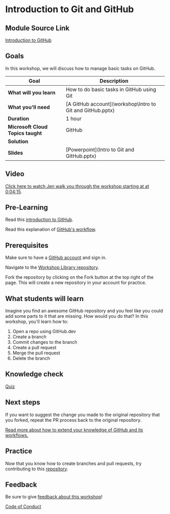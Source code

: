 # Introduction to Git and GitHub

## Module Source Link

[Introduction to GitHub](https://docs.microsoft.com/learn/modules/introduction-to-github/?WT.mc_id=academic-55780-jelooper)

## Goals

In this workshop, we will discuss how to manage basic tasks on GitHub.

| **Goal**                          | **Description**                                   |
| -----------------------------     | --------------------------------------------------|
| **What will you learn**           | How to do basic tasks in GitHub using Git         |
| **What you'll need**              | [A GitHub account](workshop\Intro to Git and GitHub.pptx)           |
| **Duration**                      | 1 hour                                            |
| **Microsoft Cloud Topics taught** | GitHub                                            |
| **Solution**                      |                                                   |
| **Slides**                        | [Powerpoint](Intro to Git and GitHub.pptx)        |
                         
## Video

 [Click here to watch Jen walk you through the workshop starting at at 0:04:15](https://www.youtube.com/watch?v=QJHd4jf4ekI&feature=youtu.be).

## Pre-Learning

Read this [introduction to GitHub](https://docs.microsoft.com/en-us/learn/modules/introduction-to-github/1-introduction?WT.mc_id=academic-55780-jelooper).

Read this explanation of [GitHub's workflow](https://docs.microsoft.com/en-us/learn/modules/introduction-to-github/2-what-is-github?WT.mc_id=academic-55780-jelooper).
## Prerequisites

Make sure to have a [GitHub account](https://github.com/) and sign in.

Navigate to the [Workshop Library repository](https://github.com/microsoft/workshop-library).

Fork the repository by clicking on the Fork button at the top right of the page. This will create a new repository in your account for practice.

## What students will learn

Imagine you find an awesome GitHub repository and you feel like you could add some parts to it that are missing. How would you do that? In this workshop, you'll learn how to:

1. Open a repo using GitHub.dev
2. Create a branch
3. Commit changes to the branch
4. Create a pull request
5. Merge the pull request
6. Delete the branch

## Knowledge check

[Quiz](https://docs.microsoft.com/en-us/learn/modules/introduction-to-github/4-knowledge-check?WT.mc_id=academic-55780-jelooper)

## Next steps

If you want to suggest the change you made to the original repository that you forked, repeat the PR process back to the original repository.

[Read more about how to extend your knowledge of GitHub and its workflows.](https://docs.microsoft.com/en-us/learn/modules/contribute-open-source/5-next-steps?WT.mc_id=academic-55780-jelooper)

## Practice

Now that you know how to create branches and pull requests, try contributing to this [repository](https://github.com/prernamittal/mlsa-workshop-diy). 

## Feedback

Be sure to give [feedback about this workshop](https://forms.office.com/r/MdhJWMZthR)!

[Code of Conduct](../CODE_OF_CONDUCT.md)

